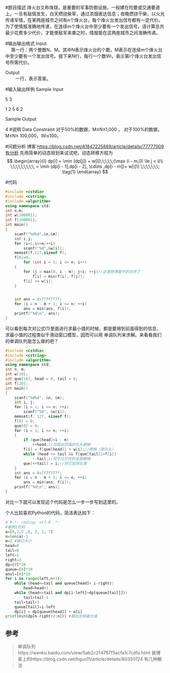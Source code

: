 #题目描述
烽火台又称烽燧，是重要的军事防御设施，一般建在险要或交通要道上。一旦有敌情发生，白天燃烧柴草，通过浓烟表达信息；夜晚燃烧干柴，以火光传递军情，在某两座城市之间有n个烽火台，每个烽火台发出信号都有一定代价。为了使情报准确地传递，在连续m个烽火台中至少要有一个发出信号。请计算总共最少花费多少代价，才能使敌军来袭之时，情报能在这两座城市之间准确传递。 

#输出输出格式
Input   
　
第一行：两个整数N，M。其中N表示烽火台的个数，M表示在连续m个烽火台中至少要有一个发出信号。接下来N行，每行一个数Wi，表示第i个烽火台发出信号所需代价。 

Output   
　　
一行，表示答案。

#输入输出样例
Sample Input  

5 3

1 2 5 6 2

Sample Output  

4
#说明
Data Constraint 
对于50%的数据，M≤N≤1,000 。 对于100%的数据，M≤N≤ 100,000，Wi≤100。

#问题分析
博客 https://blog.csdn.net/A1847225889/article/details/77777009有分析
先用简单的动态规划来试试吧，动态转移方程为
$$
\begin{array}{l}
dp[i] = \min (dp[j]) + w[i]\;\;\;\;\;(\max (i - m,0) \le j < i)\\
\;\;\;\;\;\;\;\;\;  = \min (dp[i - 1],dp[i - 2], \cdots ,dp[i - m])+ w[i]\\
\;\;\;\;\;\;\;
\tag{1}
\end{array}
$$

#代码
```c++
#include <cstdio>
#include <cstring>
#include <algorithm>
using namespace std;
int n,m;
int w[100001];
int f[100001];
int main()
{
    scanf("%d%d",&n,&m);
    int i,j;
    for (i=1;i<=n;++i)
        scanf("%d",&w[i]);
    memset(f,127,sizeof f);
    f[0]=0;
    	for (int i = 1; i <= n; i++)
	{
		for (j = max(0, i - m); j<i; ++j)//这里把博客中的合并了
			f[i] = min(f[i], f[j]);
		f[i] += w[i];
	}


	int ans = 0x7f7f7f7f;
	for (i = n - m + 1; i <= n; ++i)
		ans = min(ans, f[i]);
	printf("%d\n", ans);
}
```
可以看到每次对公式(1)里面进行求最小值的时候，都是要用到前面得到的信息，求最小值的过程类似于滑动窗口模型，因而可以用
单调队列来求解。来看看我们的单调队列是怎么做的吧？

```c++
#include <cstdio>
#include <cstring>
#include <algorithm>
using namespace std;
int n, m;
int w[10];
int que[10], head = 0, tail = 0;
int f[10];
int main()
{
	scanf("%d%d", &n, &m);
	int i, j;
	for (i = 1; i <= n; ++i)
		scanf("%d", &w[i]);
	memset(f, 127, sizeof f);
	f[0] = 0;
	que[0] = 0;
	for (i = 1; i <= n; ++i)
	{
		if (que[head]<i - m)
			++head;//将超出范围的队头删掉
		f[i] = f[que[head]] + w[i];//转移（用队头）
		while (head <= tail && f[que[tail]]>f[i])
			--tail;//将不比它优的全部删掉
		que[++tail] = i;//将它加进队尾
	}
	int ans = 0x7f7f7f7f;
	for (i = n - m + 1; i <= n; ++i)
		ans = min(ans, f[i]);
	printf("%d\n", ans);
}
```
对比一下就可以发现这个代码是怎么一步一步写到这里的。


个人比较喜欢Python的代码，简洁表达如下：

```python
# #-*- coding: utf-8 -*-
#案例1代码
a=[0,1,5 ,6, 2, 1, 7]
n=len(a)-1
m=3 #窗口大小
head=0
tail=0
left=1
right=3
dp=[0]*10
queue=[0]*10
ansl=[0]*10
for i in range(left,n+1):
    while (head<=tail and queue[head]< i-right):
        head=head+1 
    while (head<=tail and dp[i-left]>dp[queue[tail]]):
        tail=tail-1
    tail=tail+1
    queue[tail]=i-left
    dp[i] = dp[queue[head]] + a[i]
print(min(dp[n-right+2:n])) #输出总体最大值
```

## 参考
>单调队列https://wenku.baidu.com/view/5ab2c214767f5acfa1c7cdfa.html
>我博客上的https://blog.csdn.net/hguo11/article/details/80350124 有几种解法